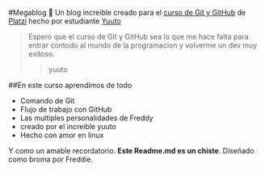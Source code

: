 #Megablog 🦁
Un blog increible creado para el [curso de Git y GitHub](https://platzi.com/clases/git-github/) de [Platzi](https://platzi.com/)  hecho por estudiante [Yuuto](https://platzi.com/p/yuuto/)
>Espero que el curso de Git y GitHub sea lo que me hace falta para entrar contodo al mundo de la programacion y volverme un dev muy exitoso.
>>yuuto

##En este curso aprendimos de todo 
* Comando de Git
* Flujo de trabajo con GitHub
* Las multiples personalidades de Freddy
* creado por el increible yuuto
* Hecho con amor en linux

Y como un amable recordatorio. **Este Readme.md es un chiste**. Diseñado como broma por Freddie.